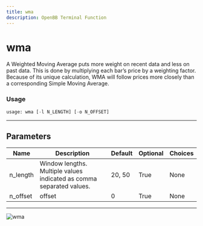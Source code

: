 ```yaml
---
title: wma
description: OpenBB Terminal Function
---
```


# wma

A Weighted Moving Average puts more weight on recent data and less on past data. This is done by multiplying each bar’s price by a weighting factor. Because of its unique calculation, WMA will follow prices more closely than a corresponding Simple Moving Average.
### Usage 
```python
usage: wma [-l N_LENGTH] [-o N_OFFSET]
```
---
## Parameters
| Name | Description | Default | Optional | Choices |
| ---- | ----------- | ------- | -------- | ------- |
| n_length | Window lengths. Multiple values indicated as comma separated values. | 20, 50 | True | None |
| n_offset | offset | 0 | True | None |
---
![wma](https://user-images.githubusercontent.com/46355364/154312618-43430406-97c1-4740-87be-2414de9a1c06.png)

